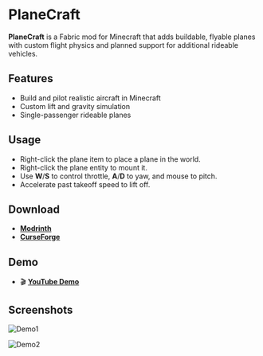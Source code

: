 # PlaneCraft

**PlaneCraft** is a Fabric mod for Minecraft that adds buildable, flyable planes with custom flight physics and planned support for additional rideable vehicles.

## Features
- Build and pilot realistic aircraft in Minecraft  
- Custom lift and gravity simulation  
- Single-passenger rideable planes  

## Usage
- Right-click the plane item to place a plane in the world.  
- Right-click the plane entity to mount it.  
- Use **W**/**S** to control throttle, **A**/**D** to yaw, and mouse to pitch.  
- Accelerate past takeoff speed to lift off.  

## Download

- [**Modrinth**](https://modrinth.com/mod/planecraft)
- [**CurseForge**](https://www.curseforge.com/minecraft/mc-mods/planecraft)


## Demo

- 🎬 [**YouTube Demo**](https://www.youtube.com/watch?v=XpVNSnGqamM)

## Screenshots

![Demo1](https://github.com/user-attachments/assets/3c8462c4-b79e-41c1-a77c-126257d31030)

![Demo2](https://github.com/user-attachments/assets/fa75833a-ab54-4e95-91b0-7fa4161a84cc)

